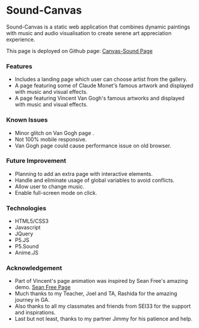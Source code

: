 # Sound-Canvas
Sound-Canvas is a static web application that combines dynamic paintings with music and audio visualisation to create serene art appreciation experience.

This page is deployed on Github page:
[Canvas-Sound Page](https://meowsoso.github.io/Sound-Canvas/)

### Features
- Includes a landing page which user can choose artist from the gallery.
- A page featuring some of Claude Monet's famous artwork and displayed with music and visual effects.
- A page featuring Vincent Van Gogh's famous artworks and displayed with music and visual effects.

### Known Issues
- Minor glitch on Van Gogh page .
- Not 100% mobile responsive.
- Van Gogh page could cause performance issue on old browser.

### Future Improvement
- Planning to add an extra page with interactive elements.
- Handle and eliminate usage of global variables to avoid conflicts.
- Allow user to change music. 
- Enable full-screen mode on click.

### Technologies
- HTML5/CSS3 
- Javascript
- JQuery
- P5.JS 
- P5.Sound
- Anime.JS

### Acknowledgement
- Part of Vincent's page animation was inspired by Sean Free's amazing demo. [Sean Free Page](https://github.com/SeanFree) 
- Much thanks to my Teacher, Joel and TA, Rashida for the amazing journey in GA. 
- Also thanks to all my classmates and friends from SEI33 for the support and inspirations. 
- Last but not least, thanks to my partner Jimmy for his patience and help. 
